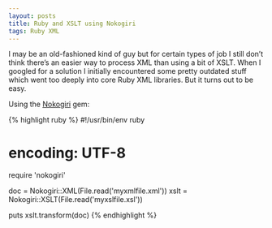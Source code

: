 ```yaml
---
layout: posts
title: Ruby and XSLT using Nokogiri
tags: Ruby XML
---
```


I may be an old-fashioned kind of guy but for certain types of job I still don’t think there’s an easier way to process XML than using a bit of XSLT. When I googled for a solution I initially encountered some pretty outdated stuff which went too deeply into core Ruby XML libraries. But it turns out to be easy.

Using the [Nokogiri](http://nokogiri.org/) gem:

{% highlight ruby %}
#!/usr/bin/env ruby
# encoding: UTF-8

require 'nokogiri'

doc = Nokogiri::XML(File.read('myxmlfile.xml'))
xslt = Nokogiri::XSLT(File.read('myxslfile.xsl'))

puts xslt.transform(doc)
{% endhighlight %}